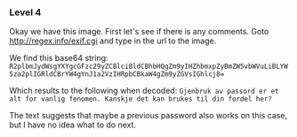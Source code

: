 ### Level 4

Okay we have this image. First let's see if there is any comments.
Goto http://regex.info/exif.cgi and type in the url to the image.

We find this base64 string:
`R2plbmJydWsgYXYgcGFzc29yZCBlciBldCBhbHQgZm9yIHZhbmxpZyBmZW5vbWVuLiBLYW5za2plIGRldCBrYW4gYnJ1a2VzIHRpbCBkaW4gZm9yZGVsIGhlcj8=`

Which results to the following when decoded:
`Gjenbruk av passord er et alt for vanlig fenomen. Kanskje det kan brukes til din fordel her?`

The text suggests that maybe a previous password also works on this case, but I have no idea what to do next.
